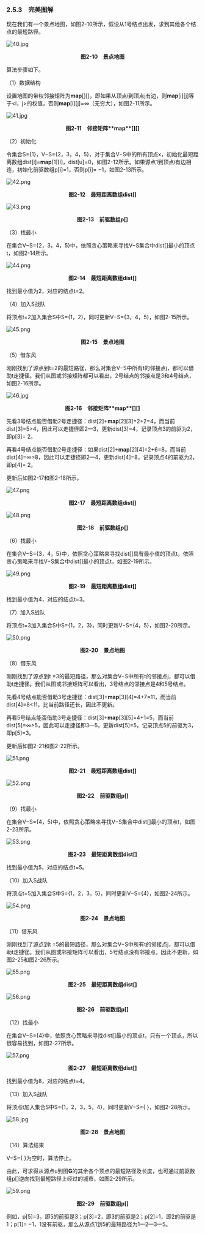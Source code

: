 ### 2.5.3　完美图解

现在我们有一个景点地图，如图2-10所示，假设从1号结点出发，求到其他各个结点的最短路径。

![40.jpg](../images/40.jpg)
<center class="my_markdown"><b class="my_markdown">图2-10　景点地图</b></center>

算法步骤如下。

（1）数据结构

设置地图的带权邻接矩阵为**map**[][]，即如果从顶点i到顶点j有边，则**map**[i][j]等于<i，j>的权值，否则**map**[i][j]=∞（无穷大），如图2-11所示。

![41.jpg](../images/41.jpg)
<center class="my_markdown"><b class="my_markdown">图2-11　邻接矩阵**map**[][]</b></center>

（2）初始化

令集合S={1}，V−S={2，3，4，5}，对于集合V−S中的所有顶点x，初始化最短距离数组dist[i]=**map**[1][i]，dist[u]=0，如图2-12所示。如果源点1到顶点i有边相连，初始化前驱数组p[i]=1，否则p[i]= −1，如图2-13所示。

![42.png](../images/42.png)
<center class="my_markdown"><b class="my_markdown">图2-12　最短距离数组dist[]</b></center>

![43.png](../images/43.png)
<center class="my_markdown"><b class="my_markdown">图2-13　前驱数组p[]</b></center>

（3）找最小

在集合V−S={2，3，4，5}中，依照贪心策略来寻找V−S集合中dist[]最小的顶点t，如图2-14所示。

![44.png](../images/44.png)
<center class="my_markdown"><b class="my_markdown">图2-14　最短距离数组dist[]</b></center>

找到最小值为2，对应的结点t=2。

（4）加入S战队

将顶点t=2加入集合S中S={1，2}，同时更新V−S={3，4，5}，如图2-15所示。

![45.png](../images/45.png)
<center class="my_markdown"><b class="my_markdown">图2-15　景点地图</b></center>

（5）借东风

刚刚找到了源点到t=2的最短路径，那么对集合V−S中所有t的邻接点j，都可以借助t走捷径。我们从图或邻接矩阵都可以看出，2号结点的邻接点是3和4号结点，如图2-16所示。

![46.jpg](../images/46.jpg)
<center class="my_markdown"><b class="my_markdown">图2-16　邻接矩阵**map**[][]</b></center>

先看3号结点能否借助2号走捷径：dist[2]+**map**[2][3]=2+2=4，而当前dist[3]=5>4，因此可以走捷径即2—3，更新dist[3]=4，记录顶点3的前驱为2，即p[3]= 2。

再看4号结点能否借助2号走捷径：如果dist[2]+**map**[2][4]=2+6=8，而当前dist[4]=∞>8，因此可以走捷径即2—4，更新dist[4]=8，记录顶点4的前驱为2，即p[4]= 2。

更新后如图2-17和图2-18所示。

![47.png](../images/47.png)
<center class="my_markdown"><b class="my_markdown">图2-17　最短距离数组dist[]</b></center>

![48.png](../images/48.png)
<center class="my_markdown"><b class="my_markdown">图2-18　前驱数组p[]</b></center>

（6）找最小

在集合V−S={3，4，5}中，依照贪心策略来寻找dist[]具有最小值的顶点t，依照贪心策略来寻找V−S集合中dist[]最小的顶点t，如图2-19所示。

![49.png](../images/49.png)
<center class="my_markdown"><b class="my_markdown">图2-19　最短距离数组dist[]</b></center>

找到最小值为4，对应的结点t=3。

（7）加入S战队

将顶点t=3加入集合S中S={1，2，3}，同时更新V−S={4，5}，如图2-20所示。

![50.png](../images/50.png)
<center class="my_markdown"><b class="my_markdown">图2-20　景点地图</b></center>

（8）借东风

刚刚找到了源点到t =3的最短路径，那么对集合V−S中所有t的邻接点j，都可以借助t走捷径。我们从图或邻接矩阵可以看出，3号结点的邻接点是4和5号结点。

先看4号结点能否借助3号走捷径：dist[3]+**map**[3][4]=4+7=11，而当前dist[4]=8<11，比当前路径还长，因此不更新。

再看5号结点能否借助3号走捷径：dist[3]+**map**[3][5]=4+1=5，而当前dist[5]=∞>5，因此可以走捷径即3—5，更新dist[5]=5，记录顶点5的前驱为3，即p[5]=3。

更新后如图2-21和图2-22所示。

![51.png](../images/51.png)
<center class="my_markdown"><b class="my_markdown">图2-21　最短距离数组dist[]</b></center>

![52.png](../images/52.png)
<center class="my_markdown"><b class="my_markdown">图2-22　前驱数组p[]</b></center>

（9）找最小

在集合V−S={4，5}中，依照贪心策略来寻找V−S集合中dist[]最小的顶点t，如图2-23所示。

![53.png](../images/53.png)
<center class="my_markdown"><b class="my_markdown">图2-23　最短距离数组dist[]</b></center>

找到最小值为5，对应的结点t=5。

（10）加入S战队

将顶点t=5加入集合S中S={1，2，3，5}，同时更新V−S={4}，如图2-24所示。

![54.png](../images/54.png)
<center class="my_markdown"><b class="my_markdown">图2-24　景点地图</b></center>

（11）借东风

刚刚找到了源点到t =5的最短路径，那么对集合V−S中所有t的邻接点j，都可以借助t走捷径。我们从图或邻接矩阵可以看出，5号结点没有邻接点，因此不更新，如图2-25和图2-26所示。

![55.png](../images/55.png)
<center class="my_markdown"><b class="my_markdown">图2-25　最短距离数组dist[]</b></center>

![56.png](../images/56.png)
<center class="my_markdown"><b class="my_markdown">图2-26　前驱数组p[]</b></center>

（12）找最小

在集合V−S={4}中，依照贪心策略来寻找dist[]最小的顶点t，只有一个顶点，所以很容易找到，如图2-27所示。

![57.png](../images/57.png)
<center class="my_markdown"><b class="my_markdown">图2-27　最短距离数组dist[]</b></center>

找到最小值为8，对应的结点t=4。

（13）加入S战队

将顶点t加入集合S中S={1，2，3，5，4}，同时更新V−S={ }，如图2-28所示。

![58.jpg](../images/58.jpg)
<center class="my_markdown"><b class="my_markdown">图2-28　景点地图</b></center>

（14）算法结束

V−S={ }为空时，算法停止。

由此，可求得从源点u到图**G**的其余各个顶点的最短路径及长度，也可通过前驱数组p[]逆向找到最短路径上经过的城市，如图2-29所示。

![59.png](../images/59.png)
<center class="my_markdown"><b class="my_markdown">图2-29　前驱数组p[]</b></center>

例如，p[5]=3，即5的前驱是3；p[3]=2，即3的前驱是2；p[2]=1，即2的前驱是1；p[1]= −1，1没有前驱，那么从源点1到5的最短路径为1—2—3—5。

